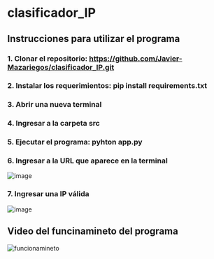# clasificador_IP

## Instrucciones para utilizar el programa

### 1. Clonar el repositorio: https://github.com/Javier-Mazariegos/clasificador_IP.git
### 2. Instalar los requerimientos: pip install requirements.txt
### 3. Abrir una nueva terminal
### 4. Ingresar a la carpeta src
### 5. Ejecutar el programa: pyhton app.py
### 6. Ingresar a la URL que aparece en la terminal 
![image](https://user-images.githubusercontent.com/61554803/221728849-3be3b23a-6764-4a29-8db3-8f9eedc462a9.png)
### 7. Ingresar una IP válida
![image](https://user-images.githubusercontent.com/61554803/221728996-7f2d144c-0baf-42db-82eb-a674d5f877d2.png)

## Video del funcinamineto del programa

![funcionamineto](https://user-images.githubusercontent.com/61554803/221727878-b843235e-bc9c-408a-8055-83d5e88ab522.gif)
